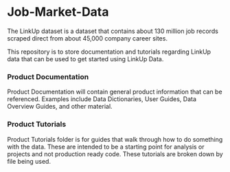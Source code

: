 # Job-Market-Data

The LinkUp dataset is a dataset that contains about 130 million job records scraped direct from about 45,000 company career sites.  

This repository is to store documentation and tutorials regarding LinkUp data that can be used to get started using LinkUp Data.  



### Product Documentation

Product Documentation will contain general product information that can be referenced.  Examples include Data Dictionaries, User Guides, Data Overview Guides, and other material.

### Product Tutorials

Product Tutorials folder is for guides that walk through how to do something with the data.  These are intended to be a starting point for analysis or projects and not production ready code.  These tutorials are broken down by file being used.
